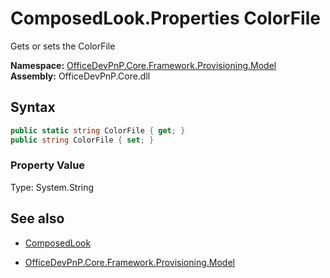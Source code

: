 # ComposedLook.Properties ColorFile
Gets or sets the ColorFile  

**Namespace:** [OfficeDevPnP.Core.Framework.Provisioning.Model](OfficeDevPnP.Core.Framework.Provisioning.Model.md)  
**Assembly:** OfficeDevPnP.Core.dll  
## Syntax
```C#
public static string ColorFile { get; }
public string ColorFile { set; }
```

### Property Value
Type: System.String  

## See also
- [ComposedLook](ComposedLook.md) 

- [OfficeDevPnP.Core.Framework.Provisioning.Model](OfficeDevPnP.Core.Framework.Provisioning.Model.md)
